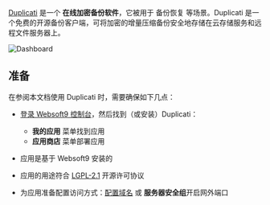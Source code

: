 [Duplicati](https://www.duplicati.com/) 是一个 **在线加密备份软件**，它被用于 备份恢复  等场景。Duplicati 是一个免费的开源备份客户端，可将加密的增量压缩备份安全地存储在云存储服务和远程文件服务器上。


![Dashboard](https://libs.websoft9.com/Websoft9/DocsPicture/zh/duplicati/duplicati-gui-websoft9.png)


## 准备

在参阅本文档使用 Duplicati 时，需要确保如下几点：

- [登录 Websoft9 控制台](./login-console)，然后找到（或安装）Duplicati：
  - **我的应用** 菜单找到应用 
  - **应用商店** 菜单部署应用

- 应用是基于 Websoft9 安装的


- 应用的用途符合 [LGPL-2.1](https://opensource.org/licenses/LGPL-2.1) 开源许可协议


- 为应用准备配置访问方式：[配置域名](./domain-set) 或 **服务器安全组**开启网外端口